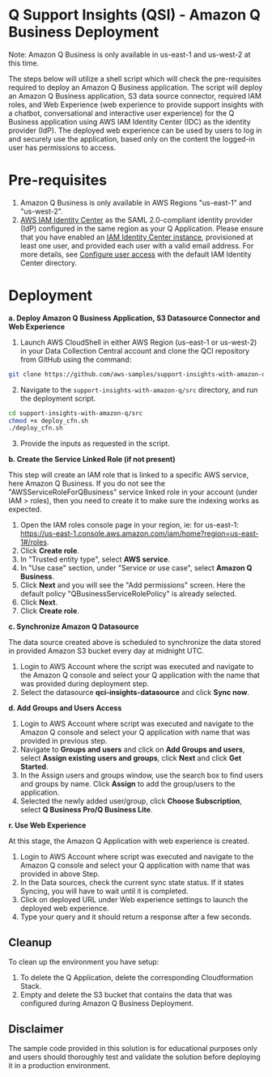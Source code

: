 # Q Support Insights (QSI) - Amazon Q Business Deployment
Note: Amazon Q Business is only available in us-east-1 and us-west-2 at this time.

The steps below will utilize a shell script which will check the pre-requisites required to deploy an Amazon Q Business application. The script will deploy an Amazon Q Business application, S3 data source connector, required IAM roles, and Web Experience (web experience to provide support insights with a chatbot, conversational and interactive user experience) for the Q Business application using AWS IAM Identity Center (IDC) as the identity provider (IdP). The deployed web experience can be used by users to log in and securely use the application, based only on the content the logged-in user has permissions to access.

# Pre-requisites
 1. Amazon Q Business is only available in AWS Regions "us-east-1" and "us-west-2".
 2. [AWS IAM Identity Center](https://docs.aws.amazon.com/singlesignon/latest/userguide/what-is.html) as the SAML 2.0-compliant identity provider (IdP) configured in the same region as your Q Application. Please ensure that you have enabled an [IAM Identity Center instance](https://docs.aws.amazon.com/singlesignon/latest/userguide/get-set-up-for-idc.html), provisioned at least one user, and provided each user with a valid email address. For more details, see [Configure user access](https://docs.aws.amazon.com/singlesignon/latest/userguide/quick-start-default-idc.html) with the default IAM Identity Center directory. 
 
# Deployment

**a. Deploy Amazon Q Business Application, S3 Datasource Connector and Web Experience**

1.	Launch AWS CloudShell in either AWS Region (us-east-1 or us-west-2) in your Data Collection Central account and clone the QCI repository from GitHub using the command:
```bash
git clone https://github.com/aws-samples/support-insights-with-amazon-q.git
```

2.	Navigate to the `support-insights-with-amazon-q/src` directory, and run the deployment script.
```bash
cd support-insights-with-amazon-q/src
chmod +x deploy_cfn.sh
./deploy_cfn.sh
```
3. Provide the inputs as requested in the script.

**b. Create the Service Linked Role (if not present)**

This step will create an IAM role that is linked to a specific AWS service, here Amazon Q Business.
If you do not see the "AWSServiceRoleForQBusiness" service linked role in your account (under IAM > roles), then you need to create it to make sure the indexing works as expected.
1. Open the IAM roles console page in your region, ie: for us-east-1: https://us-east-1.console.aws.amazon.com/iam/home?region=us-east-1#/roles.
2. Click **Create role**.
3. In "Trusted entity type", select **AWS service**.
4. In "Use case" section, under "Service or use case", select **Amazon Q Business**.
5. Click **Next** and you will see the "Add permissions" screen. Here the default policy "QBusinessServiceRolePolicy" is already selected.
6. Click **Next**.
7. Click **Create role**.

**c. Synchronize Amazon Q Datasource**

The data source created above is scheduled to synchronize the data stored in provided Amazon S3 bucket every day at midnight UTC.
1.	Login to AWS Account where the script was executed and navigate to the Amazon Q console and select your Q application with the name that was provided during deployment step.
2. Select the datasource **qci-insights-datasource** and click **Sync now**.

**d. Add Groups and Users Access**

1.	Login to AWS Account where script was executed and navigate to the Amazon Q console and select your Q application with name that was provided in previous step.
2. Navigate to **Groups and users** and click on **Add Groups and users**, select **Assign existing users and groups**, click **Next** and click **Get Started**.
3. In the Assign users and groups window, use the search box to find users and groups by name. Click **Assign** to add the group/users to the application.
4. Selected the newly added user/group, click **Choose Subscription**, select **Q Business Pro/Q Business Lite**.

**r. Use Web Experience**

At this stage, the Amazon Q Application with web experience is created.
1.	Login to AWS Account where script was executed and navigate to the Amazon Q console and select your Q application with name that was provided in above Step.
2. In the Data sources, check the current sync state status. If it states Syncing, you will have to wait until it is completed.
2. Click on deployed URL under Web experience settings to launch the deployed web experience.
3. Type your query and it should return a response after a few seconds. 

## Cleanup
To clean up the environment you have setup:
1. To delete the Q Application, delete the corresponding Cloudformation Stack.
2. Empty and delete the S3 bucket that contains the data that was configured during Amazon Q Business Deployment.   

## Disclaimer
The sample code provided in this solution is for educational purposes only and users should thoroughly test and validate the solution before deploying it in a production environment.
